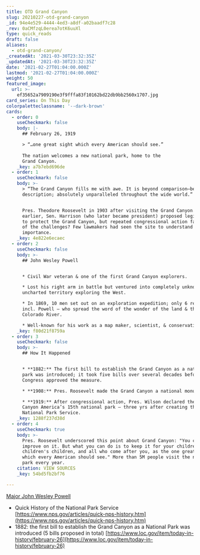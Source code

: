 ```yaml
---
title: OTD Grand Canyon
slug: 20210227-otd-grand-canyon
_id: 94e4e529-4444-4ed3-a8df-a02baadf7c28
_rev: 0aCMfzqL0erea7otK6uuXl
type: quick_reads
draft: false
aliases:
  - otd-grand-canyon/
_createdAt: '2021-03-30T23:32:35Z'
_updatedAt: '2021-03-30T23:32:35Z'
date: '2021-02-27T01:04:00.000Z'
lastmod: '2021-02-27T01:04:00.000Z'
weight: 50
featured_image:
  url: >-
    ef35652a7909190e3f9fffa83f10162bd22db9bb2560x1707.jpg
card_series: On This Day
colorpaletteclassname: '--dark-brown'
cards:
  - order: 0
    useCheckmark: false
    body: |-
      ## February 26, 1919

      > “…one great sight which every American should see.”  
        
      The nation welcomes a new national park, home to the  
      Grand Canyon.
    _key: a7b7ebd696de
  - order: 1
    useCheckmark: false
    body: >-
      > “The Grand Canyon fills me with awe. It is beyond comparison—beyond
      description; absolutely unparalleled throughout the wide world.”


      Pres. Theodore Roosevelt in 1903 after visiting the Grand Canyon. Years
      earlier, Sen. Harrison (who later became president) proposed legislation
      to protect the Grand Canyon, but repeated congressional action failed. One
      of the challenges? Few lawmakers had seen the site to understand its
      importance.
    _key: 4e822e6ecaec
  - order: 2
    useCheckmark: false
    body: >-
      ## John Wesley Powell


      * Civil War veteran & one of the first Grand Canyon explorers.

      * Lost his right arm in battle but ventured into completely unknown &
      uncharted territory exploring the West.

      * In 1869, 10 men set out on an exploration expedition; only 6 returned,
      incl. Powell – who spread the word of the wonder of the land & the
      Colorado River.

      * Well-known for his work as a map maker, scientist, & conservationist.
    _key: f80d21f8759a
  - order: 3
    useCheckmark: false
    body: >-
      ## How It Happened


      * **1882:** The first bill to establish the Grand Canyon as a national
      park was introduced; it took five bills over several decades before
      Congress approved the measure.

      * **1908:** Pres. Roosevelt made the Grand Canyon a national monument.

      * **1919:** After congressional action, Pres. Wilson declared the Grand
      Canyon America’s 15th national park – three yrs after creating the
      National Park Service.
    _key: 1288f237d38d
  - order: 4
    useCheckmark: true
    body: >-
      Pres. Roosevelt underscored this point about Grand Canyon: "You cannot
      improve on it. But what you can do is to keep it for your children, your
      children's children, and all who come after you, as the one great sight
      which every American should see." More than 5M people visit the national
      park every year.
    citation: VIEW SOURCES
    _key: 54bd5fb2bf76

---
```

[Major John Wesley Powell](https://www.usgs.gov/science-support/osqi/youth-education-science/science/john-wesley-powell-expedition-then-and-now?qt-science_center_objects=0#qt-science_center_objects)

* Quick History of the National Park Service  
[https://www.nps.gov/articles/quick-nps-history.htm](https://www.nps.gov/articles/quick-nps-history.htm)
* 1882: the first bill to establish the Grand Canyon as a National Park was introduced (5 bills proposed in total) [https://www.loc.gov/item/today-in-history/february-26](https://www.loc.gov/item/today-in-history/february-26)
